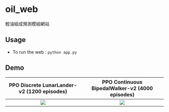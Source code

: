 # oil_web
輕油組成預測模組網站

## Usage

- To run the web :  `python app.py`

## Demo

PPO Discrete LunarLander-v2 (1200 episodes)           |  PPO Continuous BipedalWalker-v2 (4000 episodes)
:-------------------------:|:-------------------------:
![](https://github.com/nikhilbarhate99/PPO-PyTorch/blob/master/gif/PPO_LunarLander-v2.gif) |  ![](https://github.com/nikhilbarhate99/PPO-PyTorch/blob/master/gif/PPO_BipedalWalker-v2.gif)
